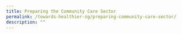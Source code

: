 ```yaml
---
title: Preparing the Community Care Sector
permalink: /towards-healthier-sg/preparing-community-care-sector/
description: ""
---
```

